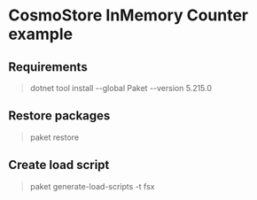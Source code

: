 # CosmoStore InMemory Counter example

## Requirements

> dotnet tool install --global Paket --version 5.215.0
>
## Restore packages

> paket restore

## Create load script

> paket generate-load-scripts -t fsx
